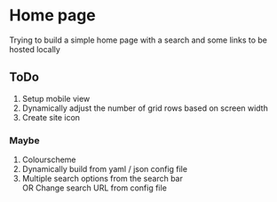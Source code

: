 # Home page

Trying to build a simple home page with a search and some links to be hosted locally

## ToDo
 
1. Setup mobile view  
2. Dynamically adjust the number of grid rows based on screen width  
3. Create site icon

### Maybe

1. Colourscheme  
2. Dynamically build from yaml / json config file  
3. Multiple search options from the search bar  
OR Change search URL from config file